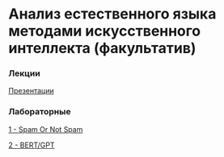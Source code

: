 # Анализ естественного языка методами искусственного интеллекта (факультатив)
### Лекции
[Презентации](https://github.com/CandyGoose/NLP_elective/tree/main/lectures)

### Лабораторные
[1 - Spam Or Not Spam](https://github.com/CandyGoose/NLP_elective/tree/main/hw1)

[2 - BERT/GPT](https://github.com/CandyGoose/NLP_elective/tree/main/hw2)